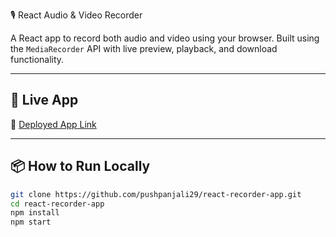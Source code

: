  🎙️ React Audio & Video Recorder

A React app to record both audio and video using your browser. Built using the `MediaRecorder` API with live preview, playback, and download functionality.

---

## 🚀 Live App

🔗 [Deployed App Link](react-recorder-fg5il07us-pushpanjali.vercel.app)

---

## 📦 How to Run Locally

```bash
git clone https://github.com/pushpanjali29/react-recorder-app.git
cd react-recorder-app
npm install
npm start
